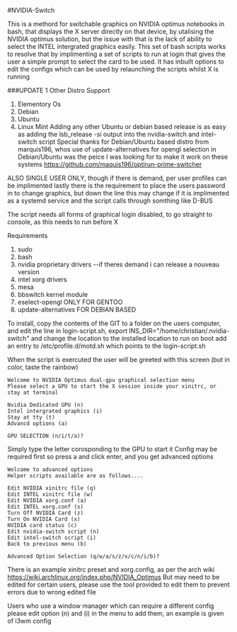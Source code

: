 #NVIDIA-Switch

This is a methord for switchable graphics on NVIDIA optimus notebooks in bash, that displays the X server directly on that device, by utalising the NVIDIA optimus solution, but the issue with that is the lack of ability to select the INTEL intergrated graphics easily. This set of bash scripts works to resolve that by implimenting a set of scripts to run at login that gives the user a simple prompt to select the card to be used. It has inbuilt options to edit the configs which can be used by relaunching the scripts whilst X is running

###UPDATE 1
Other Distro Support
1. Elementory Os
2. Debian
3. Ubuntu
4. Linux Mint
Adding any other Ubuntu or debian based release is as easy as adding the lsb_release -si output into the nvidia-switch and intel-switch script
Special thanks for Debian/Ubuntu based distro from marquis196, whos use of update-alternatives for opengl selection in Debian/Ubuntu was the peice I was looking for to make it work on these systems
https://github.com/maquis196/optirun-prime-switcher


ALSO SINGLE USER ONLY, though if there is demand, per user profiles can be implimented
lastly there is the requirement to place the users password in to change graphics, but down the line this may change if it is implimented as a systemd service and the script calls through somthing like D-BUS

The script needs all forms of graphical login disabled, to go straight to console, as this needs to run before X

Requirements

1. sudo
2. bash
3. nvidia proprietary drivers --if theres demand i can release a nouveau version
4. intel xorg drivers
5. mesa
6. bbswitch kernel module
7. eselect-opengl ONLY FOR GENTOO
8. update-alternatives FOR DEBIAN BASED


To install, copy the contents of the GIT to a folder on the users computer, and edit the line in login-script.sh, export INS_DIR="/home/christian/.nvidia-switch" and change the location to the installed location
to run on boot add an entry to /etc/profile.d/motd.sh which points to the login-script.sh

When the script is exercuted the user will be greeted with this screen (but in color, taste the rainbow)

 ```
 Welcome to NVIDIA Optimus dual-gpu graphical selection menu
Please select a GPU to start the X session inside your xinitrc, or stay at terminal

 Nvidia Dedicated GPU (n)
 Intel intergrated graphics (i)
 Stay at tty (t)
 Advancd options (a)

GPU SELECTION (n/i/t/a)? 
```

Simply type the letter corosponding to the GPU to start it
Config may be required first so press a and click enter, and you get advanced options

```
Welcome to advanced options
Helper scripts available are as follows....

Edit NVIDIA xinitrc file (q)
Edit INTEL xinitrc file (w)
Edit NVIDIA xorg.conf (a)
Edit INTEL xorg.conf (s)
Turn Off NVIDIA Card (z)
Turn On NVIDIA Card (x)
NVIDIA card status (c)
Edit nvidia-switch script (n)
Edit intel-switch script (i)
Back to previous menu (b)

Advanced Option Selection (q/w/a/s/z/x/c/n/i/b)?
```

There is an example xinitrc preset and xorg.config, as per the arch wiki
https://wiki.archlinux.org/index.php/NVIDIA_Optimus
But may need to be edited for certain users, please use the tool provided to edit them to prevent errors due to wrong edited file

Users who use a window manager which can require a different config please edit option (n) and (i) in the menu to add them, an example is given of i3wm config
